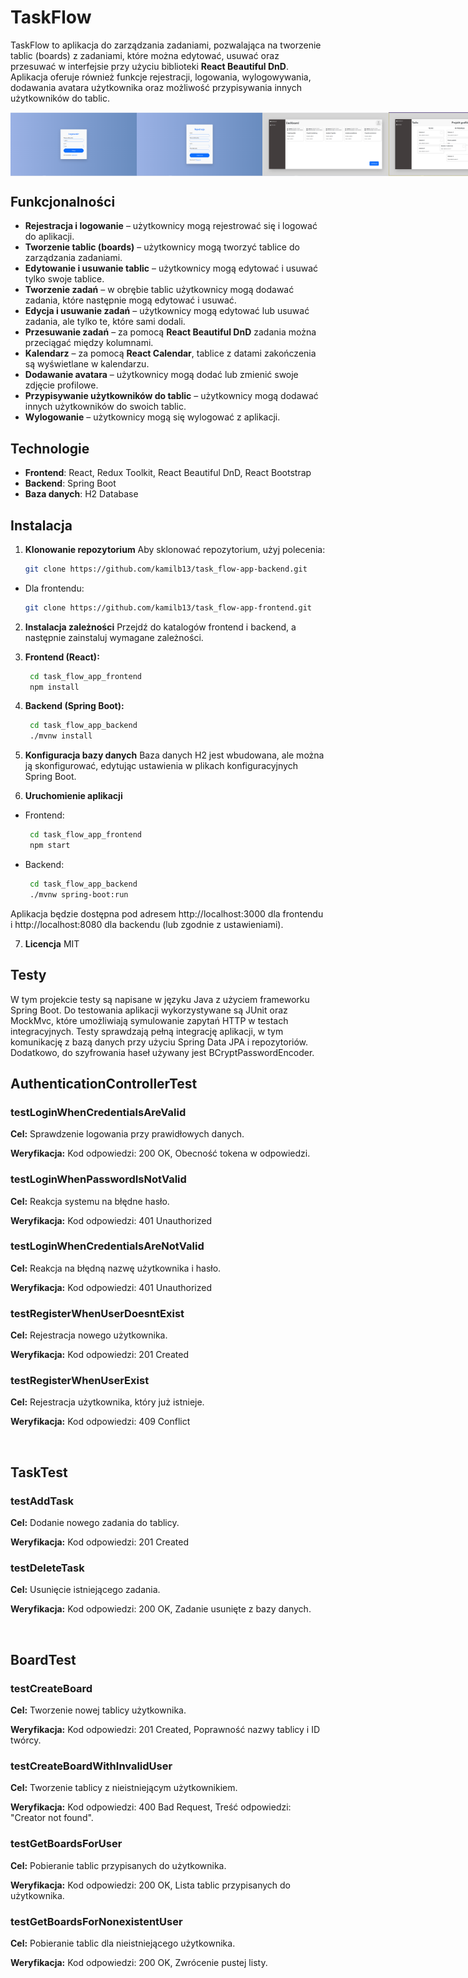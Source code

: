 # TaskFlow

TaskFlow to aplikacja do zarządzania zadaniami, pozwalająca na tworzenie tablic (boards) z zadaniami, które można edytować, usuwać oraz przesuwać w interfejsie przy użyciu biblioteki **React Beautiful DnD**. Aplikacja oferuje również funkcje rejestracji, logowania, wylogowywania, dodawania avatara użytkownika oraz możliwość przypisywania innych użytkowników do tablic.

<div style="display: flex; justify-content: space-between;">
    <img src="task_flowApp_screens/ss1.png" width="40%">
    <img src="task_flowApp_screens/ss2.png" width="40%">
    <img src="task_flowApp_screens/ss3.png" width="40%">
    <img src="task_flowApp_screens/ss4.png" width="40%">
    <img src="task_flowApp_screens/ss5.png" width="40%">
</div>

## Funkcjonalności

- **Rejestracja i logowanie** – użytkownicy mogą rejestrować się i logować do aplikacji.
- **Tworzenie tablic (boards)** – użytkownicy mogą tworzyć tablice do zarządzania zadaniami.
- **Edytowanie i usuwanie tablic** – użytkownicy mogą edytować i usuwać tylko swoje tablice.
- **Tworzenie zadań** – w obrębie tablic użytkownicy mogą dodawać zadania, które następnie mogą edytować i usuwać.
- **Edycja i usuwanie zadań** – użytkownicy mogą edytować lub usuwać zadania, ale tylko te, które sami dodali.
- **Przesuwanie zadań** – za pomocą **React Beautiful DnD** zadania można przeciągać między kolumnami.
- **Kalendarz** – za pomocą **React Calendar**, tablice z datami zakończenia są wyświetlane w kalendarzu.
- **Dodawanie avatara** – użytkownicy mogą dodać lub zmienić swoje zdjęcie profilowe.
- **Przypisywanie użytkowników do tablic** – użytkownicy mogą dodawać innych użytkowników do swoich tablic.
- **Wylogowanie** – użytkownicy mogą się wylogować z aplikacji.

## Technologie

- **Frontend**: React, Redux Toolkit, React Beautiful DnD, React Bootstrap
- **Backend**: Spring Boot
- **Baza danych**: H2 Database

## Instalacja

1. **Klonowanie repozytorium**
   Aby sklonować repozytorium, użyj polecenia:
   ```bash
   git clone https://github.com/kamilb13/task_flow-app-backend.git
- Dla frontendu:
   ```bash
   git clone https://github.com/kamilb13/task_flow-app-frontend.git
2. **Instalacja zależności**
Przejdź do katalogów frontend i backend, a następnie zainstaluj wymagane zależności.

3. **Frontend (React):**
   ```bash
    cd task_flow_app_frontend
    npm install
   
4. **Backend (Spring Boot):**
   ```bash
    cd task_flow_app_backend
    ./mvnw install

5. **Konfiguracja bazy danych**
Baza danych H2 jest wbudowana, ale można ją skonfigurować, edytując ustawienia w plikach konfiguracyjnych Spring Boot.

6. **Uruchomienie aplikacji**

- Frontend:
   ```bash
    cd task_flow_app_frontend
    npm start

- Backend:
   ```bash
    cd task_flow_app_backend
    ./mvnw spring-boot:run

Aplikacja będzie dostępna pod adresem http://localhost:3000 dla frontendu i http://localhost:8080 dla backendu (lub zgodnie z ustawieniami).

7. **Licencja** MIT

## Testy

W tym projekcie testy są napisane w języku Java z użyciem frameworku Spring Boot. Do testowania aplikacji wykorzystywane są JUnit oraz MockMvc, które umożliwiają symulowanie zapytań HTTP w testach integracyjnych. Testy sprawdzają pełną integrację aplikacji, w tym komunikację z bazą danych przy użyciu Spring Data JPA i repozytoriów. Dodatkowo, do szyfrowania haseł używany jest BCryptPasswordEncoder.

<h2>AuthenticationControllerTest</h2>
<h3>testLoginWhenCredentialsAreValid</h3>
<p><strong>Cel:</strong> Sprawdzenie logowania przy prawidłowych danych.</p>
<p><strong>Weryfikacja:</strong> Kod odpowiedzi: 200 OK, Obecność tokena w odpowiedzi.</p>

<h3>testLoginWhenPasswordIsNotValid</h3>
<p><strong>Cel:</strong> Reakcja systemu na błędne hasło.</p>
<p><strong>Weryfikacja:</strong> Kod odpowiedzi: 401 Unauthorized</p>

<h3>testLoginWhenCredentialsAreNotValid</h3>
<p><strong>Cel:</strong> Reakcja na błędną nazwę użytkownika i hasło.</p>
<p><strong>Weryfikacja:</strong> Kod odpowiedzi: 401 Unauthorized</p>

<h3>testRegisterWhenUserDoesntExist</h3>
<p><strong>Cel:</strong> Rejestracja nowego użytkownika.</p>
<p><strong>Weryfikacja:</strong> Kod odpowiedzi: 201 Created</p>

<h3>testRegisterWhenUserExist</h3>
<p><strong>Cel:</strong> Rejestracja użytkownika, który już istnieje.</p>
<p><strong>Weryfikacja:</strong> Kod odpowiedzi: 409 Conflict</p><br>

<h2>TaskTest</h2>
<h3>testAddTask</h3>
<p><strong>Cel:</strong> Dodanie nowego zadania do tablicy.</p>
<p><strong>Weryfikacja:</strong> Kod odpowiedzi: 201 Created</p>

<h3>testDeleteTask</h3>
<p><strong>Cel:</strong> Usunięcie istniejącego zadania.</p>
<p><strong>Weryfikacja:</strong> Kod odpowiedzi: 200 OK, Zadanie usunięte z bazy danych.</p><br>

<h2>BoardTest</h2>
<h3>testCreateBoard</h3>
<p><strong>Cel:</strong> Tworzenie nowej tablicy użytkownika.</p>
<p><strong>Weryfikacja:</strong> Kod odpowiedzi: 201 Created, Poprawność nazwy tablicy i ID twórcy.</p>

<h3>testCreateBoardWithInvalidUser</h3>
<p><strong>Cel:</strong> Tworzenie tablicy z nieistniejącym użytkownikiem.</p>
<p><strong>Weryfikacja:</strong> Kod odpowiedzi: 400 Bad Request, Treść odpowiedzi: "Creator not found".</p>

<h3>testGetBoardsForUser</h3>
<p><strong>Cel:</strong> Pobieranie tablic przypisanych do użytkownika.</p>
<p><strong>Weryfikacja:</strong> Kod odpowiedzi: 200 OK, Lista tablic przypisanych do użytkownika.</p>

<h3>testGetBoardsForNonexistentUser</h3>
<p><strong>Cel:</strong> Pobieranie tablic dla nieistniejącego użytkownika.</p>
<p><strong>Weryfikacja:</strong> Kod odpowiedzi: 200 OK, Zwrócenie pustej listy.</p>


